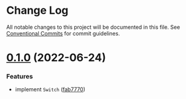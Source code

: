 # Change Log

All notable changes to this project will be documented in this file. See
[Conventional Commits](https://conventionalcommits.org) for commit guidelines.

# [0.1.0](https://github.com/efoken/md3-ui/compare/v0.0.5...v0.1.0) (2022-06-24)

### Features

- implement `Switch`
  ([fab7770](https://github.com/efoken/md3-ui/commit/fab7770f2695cc21628c22b2acbbeca540b433a3))
